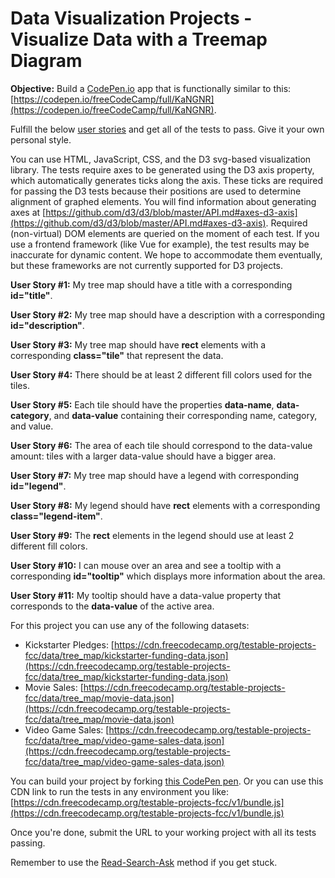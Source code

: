 # Data Visualization Projects - Visualize Data with a Treemap Diagram

**Objective:** Build a [CodePen.io](https://codepen.io/) app that is functionally similar to this: [https://codepen.io/freeCodeCamp/full/KaNGNR](https://codepen.io/freeCodeCamp/full/KaNGNR).

Fulfill the below [user stories](https://en.wikipedia.org/wiki/User_story) and get all of the tests to pass. Give it your own personal style.

You can use HTML, JavaScript, CSS, and the D3 svg-based visualization library. The tests require axes to be generated using the D3 axis property, which automatically generates ticks along the axis. These ticks are required for passing the D3 tests because their positions are used to determine alignment of graphed elements. You will find information about generating axes at [https://github.com/d3/d3/blob/master/API.md#axes-d3-axis](https://github.com/d3/d3/blob/master/API.md#axes-d3-axis). Required (non-virtual) DOM elements are queried on the moment of each test. If you use a frontend framework (like Vue for example), the test results may be inaccurate for dynamic content. We hope to accommodate them eventually, but these frameworks are not currently supported for D3 projects.

**User Story #1:** My tree map should have a title with a corresponding **id="title"**.

**User Story #2:** My tree map should have a description with a corresponding **id="description"**.

**User Story #3:** My tree map should have **rect** elements with a corresponding **class="tile"** that represent the data.

**User Story #4:** There should be at least 2 different fill colors used for the tiles.

**User Story #5:** Each tile should have the properties **data-name**, **data-category**, and **data-value** containing their corresponding name, category, and value.

**User Story #6:** The area of each tile should correspond to the data-value amount: tiles with a larger data-value should have a bigger area.

**User Story #7:** My tree map should have a legend with corresponding **id="legend"**.

**User Story #8:** My legend should have **rect** elements with a corresponding **class="legend-item"**.

**User Story #9:** The **rect** elements in the legend should use at least 2 different fill colors.

**User Story #10:** I can mouse over an area and see a tooltip with a corresponding **id="tooltip"** which displays more information about the area.

**User Story #11:** My tooltip should have a data-value property that corresponds to the **data-value** of the active area.

For this project you can use any of the following datasets:

- Kickstarter Pledges: [https://cdn.freecodecamp.org/testable-projects-fcc/data/tree_map/kickstarter-funding-data.json](https://cdn.freecodecamp.org/testable-projects-fcc/data/tree_map/kickstarter-funding-data.json)
- Movie Sales: [https://cdn.freecodecamp.org/testable-projects-fcc/data/tree_map/movie-data.json](https://cdn.freecodecamp.org/testable-projects-fcc/data/tree_map/movie-data.json)
- Video Game Sales: [https://cdn.freecodecamp.org/testable-projects-fcc/data/tree_map/video-game-sales-data.json](https://cdn.freecodecamp.org/testable-projects-fcc/data/tree_map/video-game-sales-data.json)

You can build your project by forking [this CodePen pen](https://codepen.io/freeCodeCamp/pen/MJjpwO). Or you can use this CDN link to run the tests in any environment you like: [https://cdn.freecodecamp.org/testable-projects-fcc/v1/bundle.js](https://cdn.freecodecamp.org/testable-projects-fcc/v1/bundle.js)

Once you're done, submit the URL to your working project with all its tests passing.

Remember to use the [Read-Search-Ask](https://www.freecodecamp.org/forum/t/how-to-get-help-when-you-are-stuck-coding/19514) method if you get stuck.
